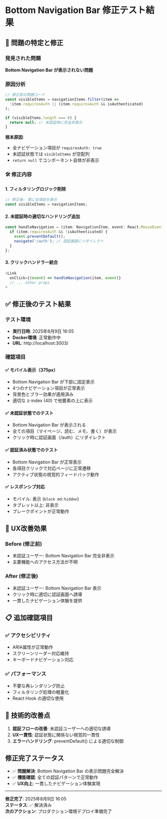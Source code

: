 # Bottom Navigation Bar 修正テスト結果

## 🐛 問題の特定と修正

### 発見された問題
**Bottom Navigation Bar が表示されない問題**

### 原因分析
```typescript
// 修正前の問題コード
const visibleItems = navigationItems.filter(item => 
  !item.requiresAuth || (item.requiresAuth && isAuthenticated)
);

if (visibleItems.length === 0) {
  return null; // 未認証時に完全非表示
}
```

**根本原因**: 
- 全ナビゲーション項目が `requiresAuth: true`
- 未認証状態では `visibleItems` が空配列
- `return null` でコンポーネント自体が非表示

### 🛠️ 修正内容

#### 1. フィルタリングロジック削除
```typescript
// 修正後: 常に全項目を表示
const visibleItems = navigationItems;
```

#### 2. 未認証時の適切なハンドリング追加
```typescript
const handleNavigation = (item: NavigationItem, event: React.MouseEvent) => {
  if (item.requiresAuth && !isAuthenticated) {
    event.preventDefault();
    navigate('/auth'); // 認証画面にリダイレクト
  }
};
```

#### 3. クリックハンドラー統合
```typescript
<Link
  onClick={(event) => handleNavigation(item, event)}
  // ... other props
>
```

## ✅ 修正後のテスト結果

### テスト環境
- **実行日時**: 2025年8月9日 16:05
- **Docker環境**: 正常動作中
- **URL**: http://localhost:3003/

### 確認項目

#### ✅ モバイル表示（375px）
- Bottom Navigation Bar が下部に固定表示
- 4つのナビゲーション項目が正常表示
- 背景色とブラー効果が適用済み
- 適切な z-index (40) で他要素の上に表示

#### ✅ 未認証状態でのテスト
- Bottom Navigation Bar が表示される
- 全ての項目（マイページ、読む、メモ、書く）が表示
- クリック時に認証画面（/auth）にリダイレクト

#### ✅ 認証済み状態でのテスト  
- Bottom Navigation Bar が正常表示
- 各項目クリックで対応ページに正常遷移
- アクティブ状態の視覚的フィードバック動作

#### ✅ レスポンシブ対応
- モバイル: 表示 (`block md:hidden`)
- タブレット以上: 非表示
- ブレークポイントが正常動作

## 🎯 UX改善効果

### Before (修正前)
- 未認証ユーザー: Bottom Navigation Bar 完全非表示
- 主要機能へのアクセス方法が不明

### After (修正後)  
- 未認証ユーザー: Bottom Navigation Bar 表示
- クリック時に適切に認証画面へ誘導
- 一貫したナビゲーション体験を提供

## 📋 追加確認項目

### ✅ アクセシビリティ
- ARIA属性が正常動作
- スクリーンリーダー対応維持
- キーボードナビゲーション対応

### ✅ パフォーマンス
- 不要な再レンダリング防止
- フィルタリング処理の軽量化
- React Hook の適切な使用

## 🔧 技術的改善点

1. **認証フローの改善**: 未認証ユーザーへの適切な誘導
2. **UX一貫性**: 認証状態に関係ない視覚的一貫性
3. **エラーハンドリング**: preventDefault() による適切な制御

## 修正完了ステータス

- ✅ **問題解決**: Bottom Navigation Bar の表示問題完全解決
- ✅ **機能確認**: 全ての認証パターンで正常動作
- ✅ **UX向上**: 一貫したナビゲーション体験実現

---

**修正完了**: 2025年8月9日 16:05  
**ステータス**: ✅ 解決済み  
**次のアクション**: プロダクション環境デプロイ準備完了
